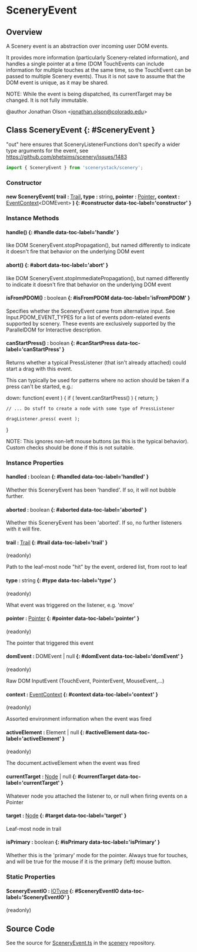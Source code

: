 # SceneryEvent

## Overview

A Scenery event is an abstraction over incoming user DOM events.

It provides more information (particularly Scenery-related information), and handles a single pointer at a time
(DOM TouchEvents can include information for multiple touches at the same time, so the TouchEvent can be passed to
multiple Scenery events). Thus it is not save to assume that the DOM event is unique, as it may be shared.

NOTE: While the event is being dispatched, its currentTarget may be changed. It is not fully immutable.

@author Jonathan Olson &lt;jonathan.olson@colorado.edu&gt;

## Class SceneryEvent {: #SceneryEvent }


"out" here ensures that SceneryListenerFunctions don't specify a wider type arguments for the event, see  https://github.com/phetsims/scenery/issues/1483

```js
import { SceneryEvent } from 'scenerystack/scenery';
```
### Constructor

#### new SceneryEvent( trail : <span style="font-weight: 400;">[Trail](../scenery/Trail.md)</span>, type : <span style="font-weight: 400;"><span style="color: hsla(calc(var(--md-hue) + 180deg),80%,40%,1);">string</span></span>, pointer : <span style="font-weight: 400;">[Pointer](../scenery/Pointer.md)</span>, context : <span style="font-weight: 400;">[EventContext](../scenery/EventContext.md)&lt;DOMEvent&gt;</span> ) {: #constructor data-toc-label='constructor' }

### Instance Methods

#### handle() {: #handle data-toc-label='handle' }

like DOM SceneryEvent.stopPropagation(), but named differently to indicate it doesn't fire that behavior on the underlying DOM event

#### abort() {: #abort data-toc-label='abort' }

like DOM SceneryEvent.stopImmediatePropagation(), but named differently to indicate it doesn't fire that behavior on the underlying DOM event

#### isFromPDOM() : <span style="font-weight: 400;"><span style="color: hsla(calc(var(--md-hue) + 180deg),80%,40%,1);">boolean</span></span> {: #isFromPDOM data-toc-label='isFromPDOM' }

Specifies whether the SceneryEvent came from alternative input. See Input.PDOM_EVENT_TYPES for a list of events
pdom-related events supported by scenery. These events are exclusively supported by the ParallelDOM for Interactive
description.

#### canStartPress() : <span style="font-weight: 400;"><span style="color: hsla(calc(var(--md-hue) + 180deg),80%,40%,1);">boolean</span></span> {: #canStartPress data-toc-label='canStartPress' }

Returns whether a typical PressListener (that isn't already attached) could start a drag with this event.

This can typically be used for patterns where no action should be taken if a press can't be started, e.g.:

  down: function( event ) {
    if ( !event.canStartPress() ) { return; }

    // ... Do stuff to create a node with some type of PressListener

    dragListener.press( event );
  }

NOTE: This ignores non-left mouse buttons (as this is the typical behavior). Custom checks should be done if this
      is not suitable.

### Instance Properties

#### handled : <span style="font-weight: 400;"><span style="color: hsla(calc(var(--md-hue) + 180deg),80%,40%,1);">boolean</span></span> {: #handled data-toc-label='handled' }

Whether this SceneryEvent has been 'handled'. If so, it will not bubble further.

#### aborted : <span style="font-weight: 400;"><span style="color: hsla(calc(var(--md-hue) + 180deg),80%,40%,1);">boolean</span></span> {: #aborted data-toc-label='aborted' }

Whether this SceneryEvent has been 'aborted'. If so, no further listeners with it will fire.

#### trail : <span style="font-weight: 400;">[Trail](../scenery/Trail.md)</span> {: #trail data-toc-label='trail' }

(readonly)

Path to the leaf-most node "hit" by the event, ordered list, from root to leaf

#### type : <span style="font-weight: 400;"><span style="color: hsla(calc(var(--md-hue) + 180deg),80%,40%,1);">string</span></span> {: #type data-toc-label='type' }

(readonly)

What event was triggered on the listener, e.g. 'move'

#### pointer : <span style="font-weight: 400;">[Pointer](../scenery/Pointer.md)</span> {: #pointer data-toc-label='pointer' }

(readonly)

The pointer that triggered this event

#### domEvent : <span style="font-weight: 400;">DOMEvent | <span style="color: hsla(calc(var(--md-hue) + 180deg),80%,40%,1);">null</span></span> {: #domEvent data-toc-label='domEvent' }

(readonly)

Raw DOM InputEvent (TouchEvent, PointerEvent, MouseEvent,...)

#### context : <span style="font-weight: 400;">[EventContext](../scenery/EventContext.md)</span> {: #context data-toc-label='context' }

(readonly)

Assorted environment information when the event was fired

#### activeElement : <span style="font-weight: 400;">Element | <span style="color: hsla(calc(var(--md-hue) + 180deg),80%,40%,1);">null</span></span> {: #activeElement data-toc-label='activeElement' }

(readonly)

The document.activeElement when the event was fired

#### currentTarget : <span style="font-weight: 400;">[Node](../scenery/Node.md) | <span style="color: hsla(calc(var(--md-hue) + 180deg),80%,40%,1);">null</span></span> {: #currentTarget data-toc-label='currentTarget' }

Whatever node you attached the listener to, or null when firing events on a Pointer

#### target : <span style="font-weight: 400;">[Node](../scenery/Node.md)</span> {: #target data-toc-label='target' }

Leaf-most node in trail

#### isPrimary : <span style="font-weight: 400;"><span style="color: hsla(calc(var(--md-hue) + 180deg),80%,40%,1);">boolean</span></span> {: #isPrimary data-toc-label='isPrimary' }

Whether this is the 'primary' mode for the pointer. Always true for touches, and will be true
for the mouse if it is the primary (left) mouse button.

### Static Properties

#### SceneryEventIO : <span style="font-weight: 400;">[IOType](../tandem/IOType.md)</span> {: #SceneryEventIO data-toc-label='SceneryEventIO' }

(readonly)



## Source Code

See the source for [SceneryEvent.ts](https://github.com/phetsims/scenery/blob/main/js/input/SceneryEvent.ts) in the [scenery](https://github.com/phetsims/scenery) repository.
